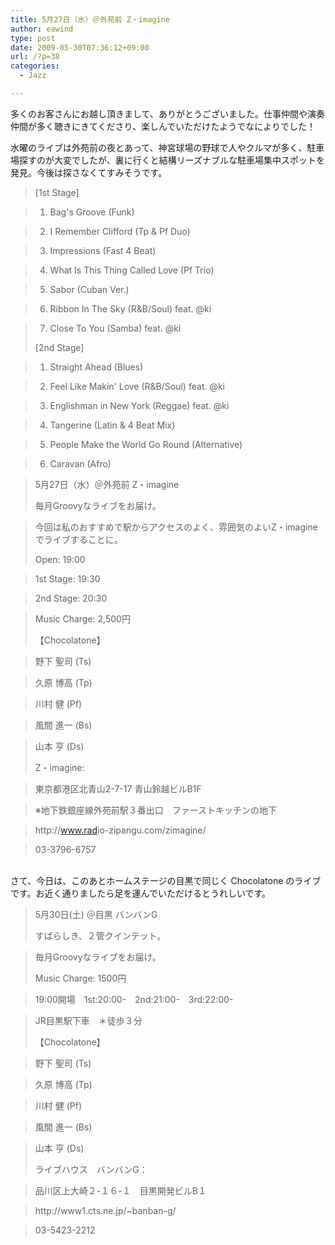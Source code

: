 ```yaml
---
title: 5月27日（水）＠外苑前 Z・imagine
author: eawind
type: post
date: 2009-05-30T07:36:12+09:00
url: /?p=38
categories:
  - Jazz

---
```

多くのお客さんにお越し頂きまして、ありがとうございました。仕事仲間や演奏仲間が多く聴きにきてくださり、楽しんでいただけたようでなによりでした！

水曜のライブは外苑前の夜とあって、神宮球場の野球で人やクルマが多く、駐車場探すのが大変でしたが、裏に行くと結構リーズナブルな駐車場集中スポットを発見。今後は探さなくてすみそうです。

> [1st Stage]
  
>   
> 1. Bag's Groove (Funk)
  
>   
> 2. I Remember Clifford (Tp & Pf Duo)
  
>   
> 3. Impressions (Fast 4 Beat)
  
>   
> 4. What Is This Thing Called Love (Pf Trio)
  
>   
> 5. Sabor (Cuban Ver.)
  
>   
> 6. Ribbon In The Sky (R&B/Soul) feat. @ki
  
>   
> 7. Close To You (Samba) feat. @ki
> 
> [2nd Stage]
  
>   
> 1. Straight Ahead (Blues)
  
>   
> 2. Feel Like Makin' Love (R&B/Soul) feat. @ki
  
>   
> 3. Englishman in New York (Reggae) feat. @ki
  
>   
> 4. Tangerine (Latin & 4 Beat Mix)
  
>   
> 5. People Make the World Go Round (Alternative)
  
>   
> 6. Caravan (Afro)

> 5月27日（水）＠外苑前 Z・imagine
> 
> 毎月Groovyなライブをお届け。
  
>   
> 今回は私のおすすめで駅からアクセスのよく、雰囲気のよいZ・imagineでライブすることに。
> 
> Open: 19:00
  
>   
> 1st Stage: 19:30
  
>   
> 2nd Stage: 20:30
  
>   
> Music Charge: 2,500円
> 
> 【Chocolatone】
  
>   
> 野下 聖司 (Ts)
  
>   
> 久原 博高 (Tp)
  
>   
> 川村 健 (Pf)
  
>   
> 風間 進一 (Bs)
  
>   
> 山本 亨 (Ds)
> 
> Z・imagine:
  
>   
> 東京都港区北青山2-7-17 青山鈴越ビルB1F
  
>   
> ※地下鉄銀座線外苑前駅３番出口　ファーストキッチンの地下
  
>   
> http://<wbr>www.rad<wbr>io-zipa<wbr>ngu.com<wbr>/zimagi<wbr>ne/
  
>   
> 03-3796-6757 

<span class="large"><br />さて</span>、今日は、このあとホームステージの目黒で同じく Chocolatone のライブです。お近く通りましたら足を運んでいただけるとうれしいです。

> 5月30日(土) ＠目黒 バンバンG
> 
> すばらしき、２管クインテット。
  
>   
> 毎月Groovyなライブをお届け。
> 
> Music Charge: 1500円
  
>   
> 19:00開場　1st:20:00-　2nd:21:00-　3rd:22:00-
  
>   
> JR目黒駅下車　＊徒歩３分
> 
> 【Chocolatone】
  
>   
> 野下 聖司 (Ts)
  
>   
> 久原 博高 (Tp)
  
>   
> 川村 健 (Pf)
  
>   
> 風間 進一 (Bs)
  
>   
> 山本 亨 (Ds)
> 
> ライブハウス　バンバンG：
  
>   
> 品川区上大崎２-１６-１　目黒開発ビルB１
  
>   
> http://<wbr>www1.ct<wbr>s.ne.jp<wbr>/~banba<wbr>n-g/
  
>   
> 03-5423-2212
